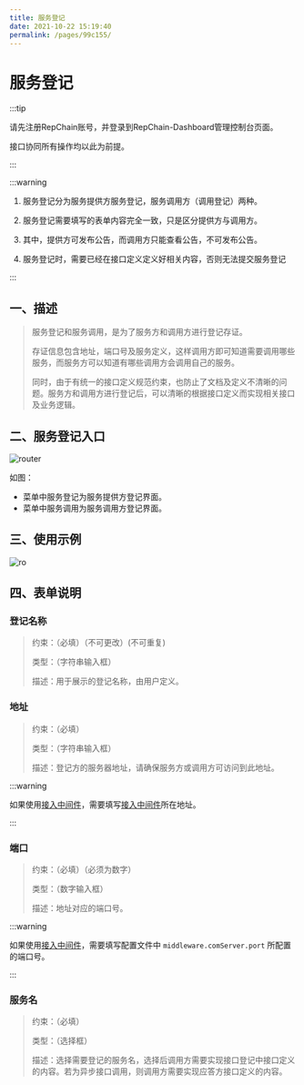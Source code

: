 ```yaml
---
title: 服务登记
date: 2021-10-22 15:19:40
permalink: /pages/99c155/
---
```


# 服务登记

:::tip

请先注册RepChain账号，并登录到RepChain-Dashboard管理控制台页面。

接口协同所有操作均以此为前提。

:::

:::warning

1. 服务登记分为服务提供方服务登记，服务调用方（调用登记）两种。

2. 服务登记需要填写的表单内容完全一致，只是区分提供方与调用方。

3. 其中，提供方可发布公告，而调用方只能查看公告，不可发布公告。

4. 服务登记时，需要已经在接口定义定义好相关内容，否则无法提交服务登记

:::

## 一、描述

> 服务登记和服务调用，是为了服务方和调用方进行登记存证。
>
> 存证信息包含地址，端口号及服务定义，这样调用方即可知道需要调用哪些服务，而服务方可以知道有哪些调用方会调用自己的服务。
>
> 同时，由于有统一的接口定义规范约束，也防止了文档及定义不清晰的问题。服务方和调用方进行登记后，可以清晰的根据接口定义而实现相关接口及业务逻辑。

## 二、服务登记入口

![router](/api-coord/img/register-user/register-menu.png)

如图：

* 菜单中服务登记为服务提供方登记界面。
* 菜单中服务调用为服务调用方登记界面。

## 三、使用示例

![ro](/api-coord/img/register-user/register.gif)

## 四、表单说明

### 登记名称 

> 约束：（必填）（不可更改）(不可重复)
>
> 类型：（字符串输入框）
>
> 描述：用于展示的登记名称，由用户定义。

### 地址

> 约束：（必填）
>
> 类型：（字符串输入框）
>
> 描述：登记方的服务器地址，请确保服务方或调用方可访问到此地址。

:::warning

如果使用[接入中间件](/mid/)，需要填写[接入中间件](/mid/)所在地址。

:::

### 端口

> 约束：（必填）（必须为数字）
>
> 类型：（数字输入框）
>
> 描述：地址对应的端口号。

:::warning

如果使用[接入中间件](/mid/)，需要填写配置文件中 `middleware.comServer.port` 所配置的端口号。

:::


### 服务名

> 约束：（必填）
>
> 类型：（选择框）
>
> 描述：选择需要登记的服务名，选择后调用方需要实现接口登记中接口定义的内容。若为异步接口调用，则调用方需要实现应答方接口定义的内容。

